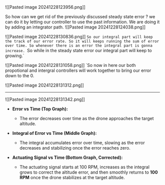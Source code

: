 ![[Pasted image 20241228123956.png]]

So how can we get rid of the previously discussed steady state error ? we can do it by letting our controller to use the past information. We are doing it by adding an integrator path.
![[Pasted image 20241228124038.png]]

![[Pasted image 20241228130836.png]]
`So our integral part will keep the track of our error rate. So it will keeps running the sum of error over time. So whenever there is an error the integral part is gonna increase.
`So while in the steady state error our integral part will keep to growing.`

![[Pasted image 20241228131058.png]]
`So now in here our both propotional and intergral controllers will work together to bring our error down to the 0.

![[Pasted image 20241228131312.png]]

---

![[Pasted image 20241228131342.png]]

- **Error vs Time (Top Graph):**
    
    - The error decreases over time as the drone approaches the target altitude.
- **Integral of Error vs Time (Middle Graph):**
    
    - The integral accumulates error over time, slowing as the error decreases and stabilizing once the error reaches zero.
- **Actuating Signal vs Time (Bottom Graph, Corrected):**
    
    - The actuating signal starts at 100 RPM, increases as the integral grows to correct the altitude error, and then smoothly returns to **100 RPM** once the drone stabilizes at the target altitude.
